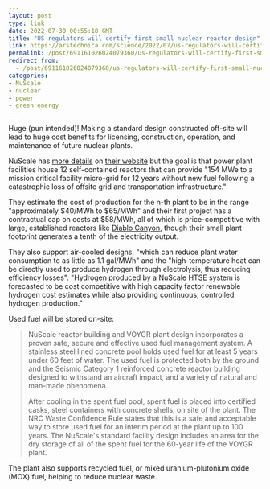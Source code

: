 ```yaml
---
layout: post
type: link
date: 2022-07-30 00:55:18 GMT
title: "US regulators will certify first small nuclear reactor design"
link: https://arstechnica.com/science/2022/07/us-regulators-will-certify-first-small-nuclear-reactor-design/
permalink: /post/691161026024079360/us-regulators-will-certify-first-small-nuclear
redirect_from: 
  - /post/691161026024079360/us-regulators-will-certify-first-small-nuclear
categories:
- NuScale
- nuclear
- power
- green energy
---
```

<p>Huge (pun intended)! Making a standard design constructed off-site will lead to huge cost benefits for licensing, construction, operation, and maintenance of future nuclear plants.</p>
<p>NuScale has <a href="https://www.nuscalepower.com/benefits/simplified-design">more details</a> on <a href="https://www.nuscalepower.com/environment/energy-issues">their website</a> but the goal is that power plant facilities house 12 self-contained reactors that can provide "154 MWe to a mission critical facility micro-grid for 12 years without new fuel following a catastrophic loss of offsite grid and transportation infrastructure."</p>
<p>They estimate the cost of production for the n-th plant to be in the range "approximately $40/MWh to $65/MWh" and their first project has a contractual cap on costs at $58/MWh, all of which is price-competitive with large, established reactors like <a href="https://en.wikipedia.org/wiki/Diablo_Canyon_Power_Plant">Diablo Canyon</a>, though their small plant footprint generates a tenth of the electricity output.</p> 
<p>They also support air-cooled designs, "which can reduce plant water consumption to as little as 1.1 gal/MWh" and the "high-temperature heat can be directly used to produce hydrogen through electrolysis, thus reducing efficiency losses". "Hydrogen produced by a NuScale HTSE system is forecasted to be cost competitive with high capacity factor renewable hydrogen cost estimates while also providing continuous, controlled hydrogen production."</p>
<p>Used fuel will be stored on-site:</p>
<blockquote><p>NuScale reactor building and VOYGR plant design incorporates a proven safe, secure and effective used fuel management system. A stainless steel lined concrete pool holds used fuel for at least 5 years under 60 feet of water. The used fuel is protected both by the ground and the Seismic Category 1 reinforced concrete reactor building designed to withstand an aircraft impact, and a variety of natural and man-made phenomena.</p>
<p>After cooling in the spent fuel pool, spent fuel is placed into certified casks, steel containers with concrete shells, on site of the plant. The NRC Waste Confidence Rule states that this is a safe and acceptable way to store used fuel for an interim period at the plant up to 100 years. The NuScale's standard facility design includes an area for the dry storage of all of the spent fuel for the 60-year life of the VOYGR plant.</p></blockquote>
<p>The plant also supports recycled fuel, or mixed uranium-plutonium oxide (MOX) fuel, helping to reduce nuclear waste.</p>






